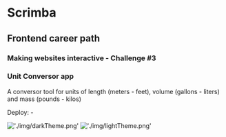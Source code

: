 # Scrimba
## Frontend career path
### Making websites interactive - Challenge #3
### Unit Conversor app

A conversor tool for units of length (meters - feet), volume (gallons - liters) and mass (pounds - kilos)

Deploy:
    - 

!['./img/darkTheme.png'](./img/PasswordGenerator-darkTheme.png)
!['./img/lightTheme.png'](./img/PasswordGenerator-lightTheme.png)
